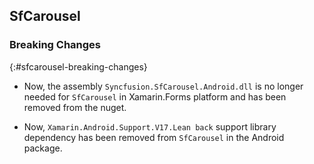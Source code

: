 ## SfCarousel

### Breaking Changes
{:#sfcarousel-breaking-changes}

* Now, the assembly `Syncfusion.SfCarousel.Android.dll` is no longer needed for `SfCarousel` in Xamarin.Forms platform and has been removed from the nuget.

* Now, `Xamarin.Android.Support.V17.Lean back` support library dependency has been removed from `SfCarousel` in the Android package.